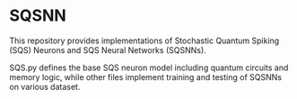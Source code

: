 # SQSNN
This repository provides implementations of Stochastic Quantum Spiking (SQS) Neurons and SQS Neural Networks (SQSNNs).

SQS.py defines the base SQS neuron model including quantum circuits and memory logic, while other files implement training and testing of SQSNNs on various dataset.
